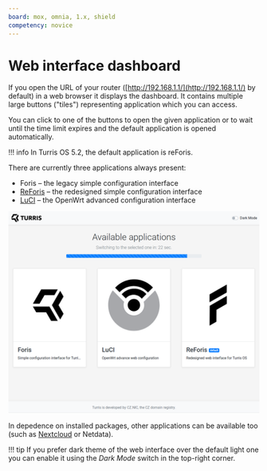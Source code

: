 ```yaml
---
board: mox, omnia, 1.x, shield
competency: novice
---
```

# Web interface dashboard

If you open the URL of your router ([http://192.168.1.1/](http://192.168.1.1/)
by default) in a web browser it displays the dashboard. It contains multiple
large buttons ("tiles") representing application which you can access.

You can click to one of the buttons to open the given application or to wait
until the time limit expires and the default application is opened
automatically.

!!! info
    In Turris OS 5.2, the default application is reForis.

There are currently three applications always present:

* Foris – the legacy simple configuration interface
* [ReForis](reforis/intro.md) – the redesigned simple configuration interface
* [LuCI](luci/luci.md) – the OpenWrt advanced configuration interface

![Dashboard with default applications](dashboard.png)

In depedence on installed packages, other applications can be available too
(such as [Nextcloud](../geek/nextcloud/nextcloud.md) or Netdata).

!!! tip
    If you prefer dark theme of the web interface over the default light one
    you can enable it using the _Dark Mode_ switch in the top-right corner.
